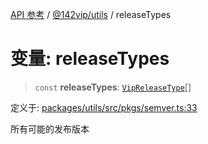 [API 参考](../../../index.md) / [@142vip/utils](../index.md) / releaseTypes

# 变量: releaseTypes

> `const` **releaseTypes**: [`VipReleaseType`](../type-aliases/VipReleaseType.md)[]

定义于: [packages/utils/src/pkgs/semver.ts:33](https://github.com/142vip/core-x/blob/1eb80b292cacf818428b26e34edc36554f5c80fb/packages/utils/src/pkgs/semver.ts#L33)

所有可能的发布版本
